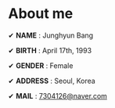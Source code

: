 # About me

✔ **NAME** : Junghyun Bang

✔ **BIRTH** : April 17th, 1993

✔ **GENDER** : Female

✔ **ADDRESS** : Seoul, Korea

✔ **MAIL** : 7304126@naver.com

  



